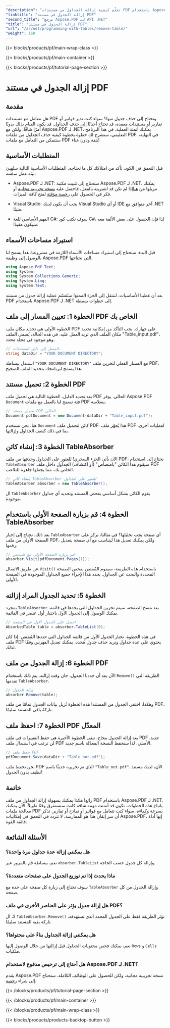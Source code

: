 ```yaml
---
"description": "تعلّم كيفية إزالة الجداول من مستندات PDF باستخدام Aspose.PDF لـ .NET من خلال دليل خطوة بخطوة. بسّط معالجة ملفات PDF مع هذا البرنامج التعليمي السهل."
"linktitle": "إزالة الجدول في مستند PDF"
"second_title": "مرجع Aspose.PDF لـ API .NET"
"title": "إزالة الجدول في مستند PDF"
"url": "/ar/net/programming-with-tables/remove-table/"
"weight": 160
---
```


{{< blocks/products/pf/main-wrap-class >}}

{{< blocks/products/pf/main-container >}}

{{< blocks/products/pf/tutorial-page-section >}}

# إزالة الجدول في مستند PDF

## مقدمة

هل تتعامل مع مستندات PDF وتحتاج إلى حذف جدول منها؟ سواء كنت تدير فواتير أو تقارير أو مستندات معقدة، قد تحتاج أحيانًا إلى حذف الجداول. قد يكون القيام بذلك يدويًا أمرًا شاقًا، ولكن مع Aspose.PDF لـ .NET، يمكنك أتمتة العملية. في هذا البرنامج التعليمي، سنشرح لك خطوة بخطوة كيفية حذف الجداول من ملفات PDF. في النهاية، ستتمكن من التعامل مع ملفات PDF بثقة ودون عناء!

## المتطلبات الأساسية

قبل التعمق في الكود، تأكد من امتلاكك كل ما تحتاجه. المتطلبات الأساسية التالية ستُهيئ بيئة عمل سلسة:

- Aspose.PDF لـ .NET: ستحتاج إلى تثبيت مكتبة Aspose.PDF لـ .NET. يمكنك تنزيلها من [هنا](https://releases.aspose.com/pdf/net/)إذا لم تكن قد اشتريته بالفعل، فاحصل عليه [نسخة تجريبية مجانية](https://releases.aspose.com/) أو فكر في الحصول على [رخصة مؤقتة](https://purchase.aspose.com/temporary-license/) لفتح كافة الميزات.
  
- Visual Studio: يجب أن يكون لديك Visual Studio أو أي IDE آخر متوافق مع .NET مثبتًا.
  
- الفهم الأساسي للغة C#: سوف نكتب كود C#، لذا فإن الحصول على بعض الألفة معه سيكون مفيدًا.

## استيراد مساحات الأسماء

قبل البدء، سنحتاج إلى استيراد مساحات الأسماء اللازمة في مشروعنا. هذا يسمح لنا بالوصول إلى وظيفة Aspose.PDF التي نحتاجها.

```csharp
using Aspose.Pdf.Text;
using System;
using System.Collections.Generic;
using System.Linq;
using System.Text;
```

بعد أن غطينا الأساسيات، لننتقل إلى الجزء الممتع! سنُقسّم عملية إزالة جدول من مستند PDF باستخدام Aspose.PDF لـ .NET إلى خطوات بسيطة.

## الخطوة 1: تعيين المسار إلى ملف PDF الخاص بك

الخطوة الأولى هي تحديد مكان ملف PDF على جهازك. يجب التأكد من إمكانية تحديد مكان الملف الذي تريد العمل عليه. في هذه الحالة، يُسمى الملف "Table_input.pdf"، وهو موجود في مجلد محدد.

```csharp
// المسار إلى دليل المستندات.
string dataDir = "YOUR DOCUMENT DIRECTORY";
```

استبدل ببساطة `"YOUR DOCUMENT DIRECTORY"` مع المسار الفعلي لتخزين ملف PDF. هذا يسمح لبرنامجك بتحديد الملف الصحيح.

## الخطوة 2: تحميل مستند PDF

بعد تحديد الدليل، الخطوة التالية هي تحميل ملف PDF الحالي. يوفر Aspose.PDF `Document` فئة تسمح لنا بالعمل مع ملفات PDF بسلاسة.

```csharp
// تحميل مستند PDF الحالي
Document pdfDocument = new Document(dataDir + "Table_input.pdf");
```

هنا، نحن نستخدم `Document` كائن لتحميل ملف PDF. هذا يُجهّز ملف PDF لعمليات أخرى، بما في ذلك كشف الجداول وإزالتها.

## الخطوة 3: إنشاء كائن TableAbsorber

الآن يأتي الجزء السحري! للعثور على الجداول وحذفها من ملف PDF، نحتاج إلى استخدام `TableAbsorber` سيقوم هذا الكائن "بامتصاص" (أو اكتشاف) الجداول داخل ملف PDF الخاص بك، مما يجعلها جاهزة للتلاعب.

```csharp
// إنشاء كائن TableAbsorber للعثور على الجداول
TableAbsorber absorber = new TableAbsorber();
```

ال `TableAbsorber` يقوم الكائن بشكل أساسي بفحص المستند وتحديد أي جداول موجودة.

## الخطوة 4: قم بزيارة الصفحة الأولى باستخدام TableAbsorber

بعد ذلك، نحتاج إلى إخبار `TableAbsorber` أي صفحة يجب تحليلها؟ في مثالنا، نركز على الصفحة الأولى من ملف PDF، ولكن يمكنك تعديل هذا ليتناسب مع أي صفحة بتعديل رقمها.

```csharp
// قم بزيارة الصفحة الأولى مع الممتص
absorber.Visit(pdfDocument.Pages[1]);
```

عن طريق الاتصال `Visit()` باستخدام هذه الطريقة، سيقوم المُمتص بفحص الصفحة المحددة والبحث عن الجداول. يحدد هذا الإجراء جميع الجداول الموجودة في الصفحة الأولى.

## الخطوة 5: تحديد الجدول المراد إزالته

بمجرد `TableAbsorber` بعد مسح الصفحة، سيتم تخزين الجداول التي يجدها في قائمة. يمكنك الوصول إلى الجدول الأول باختيار أول عنصر في القائمة.

```csharp
// احصل على الجدول الأول في الصفحة
AbsorbedTable table = absorber.TableList[0];
```

في هذه الخطوة، نختار الجدول الأول من قائمة الجداول التي حددها المُمتص. إذا كان ملف PDF يحتوي على عدة جداول وتريد حذف جدول مُحدد، يمكنك تعديل الفهرس وفقًا لذلك.

## الخطوة 6: إزالة الجدول من ملف PDF

الآن بعد أن حددنا الجدول، حان وقت إزالته. يتم ذلك باستخدام `Remove()` الطريقة التي تقدمها `TableAbsorber`.

```csharp
// إزالة الجدول
absorber.Remove(table);
```

وهكذا، اختفى الجدول من المستند! هذه الخطوة تُزيل بيانات الجدول تمامًا من ملف PDF، تاركةً باقي المستند سليمًا.

## الخطوة 7: احفظ ملف PDF المعدّل

بعد إزالة الجدول بنجاح، تبقى الخطوة الأخيرة هي حفظ التغييرات في ملف PDF جديد. لن ترغب في استبدال ملف PDF الأصلي، لذا سنحفظ النسخة المعدّلة باسم جديد.

```csharp
// حفظ ملف PDF
pdfDocument.Save(dataDir + "Table_out.pdf");
```

نحن نحفظ ملف PDF الذي تم تحريره حديثًا باسم `"Table_out.pdf"`. الآن، لديك مستند نظيف بدون الجدول!

## خاتمة

رائع! هكذا يمكنك بسهولة إزالة الجداول من ملف PDF باستخدام Aspose.PDF لـ .NET. باتباع هذه الخطوات، تكون قد أتمتت مهمة شاقة كانت ستستغرق وقتًا طويلاً. الآن يمكنك معالجة ملفات PDF بسرعة وكفاءة، سواء كنت تتعامل مع فواتير أو نماذج أو تقارير. تذكر أن سر إتقان هذا هو الممارسة. لا تتردد في التعمق في إمكانيات Aspose.PDF، إنها أداة فائقة القوة.

## الأسئلة الشائعة

### هل يمكنني إزالة عدة جداول مرة واحدة؟  
نعم، ببساطة قم بالمرور عبر `absorber.TableList` وإزالة كل جدول حسب الحاجة.

### ماذا يحدث إذا تم توزيع الجدول على صفحات متعددة؟  
سوف تحتاج إلى زيارة كل صفحة على حدة مع `TableAbsorber` وإزالة الجدول من كل صفحة.

### هل إزالة جدول يؤثر على العناصر الأخرى في ملف PDF؟  
لا، ال `TableAbsorber.Remove()` تؤثر الطريقة فقط على الجدول المحدد الذي تستهدفه، تاركة بقية المستند سليمًا.

### هل يمكنني إزالة الجداول بناءً على محتواها؟  
نعم، يمكنك فحص محتويات الجداول قبل إزالتها من خلال الوصول إليها `Rows` و `Cells` ملكيات.

### هل أحتاج إلى ترخيص مدفوع لاستخدام Aspose.PDF لـ .NET؟  
يقدم Aspose.PDF نسخة تجريبية مجانية، ولكن للحصول على الوظائف الكاملة، ستحتاج إلى شراء [رخصة](https://purchase.aspose.com/buy).

{{< /blocks/products/pf/tutorial-page-section >}}

{{< /blocks/products/pf/main-container >}}

{{< /blocks/products/pf/main-wrap-class >}}

{{< blocks/products/products-backtop-button >}}